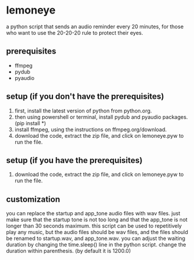 # lemoneye
a python script that sends an audio reminder every 20 minutes, for those who want to use the 20-20-20 rule to protect their eyes.

## prerequisites
- ffmpeg
- pydub
- pyaudio

## setup (if you don't have the prerequisites)
1. first, install the latest version of python from python.org.
2. then using powershell or terminal, install pydub and pyaudio packages. (pip install *)
3. install ffmpeg, using the instructions on ffmpeg.org/download.
4. download the code, extract the zip file, and click on lemoneye.pyw to run the file.

## setup (if you have the prerequisites)
1. download the code, extract the zip file, and click on lemoneye.pyw to run the file.

## customization
you can replace the startup and app_tone audio files with wav files. just make sure that the startup tone is not too long and that the app_tone is not longer than 30 seconds maximum.
this script can be used to repetitively play any music, but the audio files should be wav files, and the files should be renamed to startup.wav, and app_tone.wav.
you can adjust the waiting duration by changing the time.sleep() line in the python script. change the duration within parenthesis. (by default it is 1200.0)
